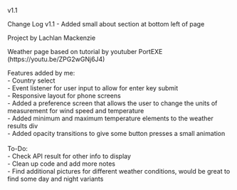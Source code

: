 <div>
<p>v1.1</p>
<p>
Change Log
v1.1
- Added small about section at bottom left of page
</p>
</div>

<div>
<p>Project by Lachlan Mackenzie</p>

<p>Weather page based on tutorial by youtuber PortEXE (https://youtu.be/ZPG2wGNj6J4)</p>

<p>
Features added by me:<br>
- Country select<br>
- Event listener for user input to allow for enter key submit<br>
- Responsive layout for phone screens<br>
- Added a preference screen that allows the user to change the units of measurement for wind speed and temperature<br>
- Added minimum and maximum temperature elements to the weather results div<br>
- Added opacity transitions to give some button presses a small animation<br>
<br>
To-Do:<br>
- Check API result for other info to display<br>
- Clean up code and add more notes<br>
- Find additional pictures for different weather conditions, would be great to find some day and night variants
</p>
</div>